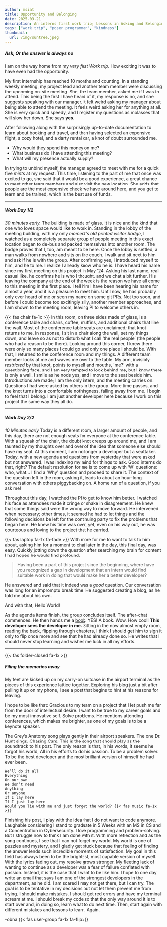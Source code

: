 ```yaml
---
author: msiat
title: Opportunity and Belonging
date: 2025-03-21
description: An interns first work trip; Lessons in Asking and Belonging
tags: ["work trip", "poser programmer", "kindness"]
thumbnail:
  url: /img/suntree.jpeg
---
```


##### Ask, Or the answer is always no

I am on the way home from my _very first Work trip_.
How exciting it was to have even had the opportunity.

My first internship has reached 10 months and counting.
In a standing weekly meeting, my project lead and another team member were discussing the upcoming on-site meeting. She, the team member, asked me if I was to attend. This being the first I have heard of it, my response is no, and she suggests speaking with our manager.
It felt weird asking my manager about being able to attend the meeting. It feels weird asking her for anything at all. She is very quick and speedy, and I register my questions as molasses that will slow her down. She says **yes**.

After following along with the surprisingly up-to-date documentation to learn about booking and travel, and then having selected an expensive flight, a cozy hotel, and a darty rental car, a knot of doubt surrounded me.

- Why would they spend this money on me?
- What business do I have attending this meeting?
- What will my presence actually supply?

In trying to unbind myself, the manager agreed to meet with me for a quick five _mints_ at my request. This time, listening to the part of me that once was excited to go, she said that it would be a good experience, a great chance to meet other team members and also visit the new location. She adds that people are the most expensive check we have around here, and you get to learn and be trained, which is the best use of funds.

---

##### Work Day 1/2

_30 minutes early._
The building is made of glass. It is nice and the kind that one who loves space would like to work in. Standing in the lobby of the meeting building, with my only _moment's old printed visitor badge_, I watched as a completely separate group of people meeting in this exact location began to de-bus and packed themselves into another room. The badge proves that I, too, am meant to be here. Once the lobby is settled, a man walks from nowhere and sits on the couch. I walk and sit next to him and ask if he is with the group. After confirming yes, I introduced myself to him, and he to me. I realize I already know who he is. I have heard his name since my first meeting on this project in May ’24. Asking his last name, real casual like, he confirms he is who I thought, and we chat a bit further. His leaving the company at the end of the week is the reason we have all come to this meeting in the first place. I tell him I have been hearing his name for almost a year, and it is a pleasure to meet him. Until now, he has probably only ever heard of me or seen my name on some git PRs. Not too soon, and before I could become too excitingly silly, another member approaches, and I am shown to the meeting room, leaving PI to welcome others in.

{{< fas chair fa-1x >}}
In this room, on three sides made of glass, is a conference table and chairs, coffee, muffins, and additional chairs that line the wall. Most of the conference table seats are unclaimed; that knot returns to me. In response, I sit in a chair along the wall, set my things down, and leave so as not to disturb what I call ‘the real people’ (the people who had a reason to be there). Looking around this corner, I knew there were only so many places I could go and only one place I should be. With that, I returned to the conference room and my things. A different team member looks at me and waves me over to the table. My arm, invisibly _restricted_ by that knot, points to myself and mouths, 'me?’ with a questioning face, and I am very tempted to look behind me, but I know there is only a wall. I smile as he nods yes, and I move to the seat beside him. Introductions are made; I am the only intern, and the meeting carries on. Questions I had were asked by others in the group. More time passes, and the knot turns into a comfortable nothingness, falling away from me. I begin to feel that I belong. I am just another developer here because I work on this project the same way they all do.

---

##### Work Day 2/2

_10 Minutes early_ Today is a different room, a larger amount of people, and this day, there are not enough seats for everyone at the conference table. With a squeak of the chair, the doubt knot creeps up around me, and I am taunted by my thoughts over and over of the idea that someone else should have my seat. At this moment, I am no longer a developer but a seattaker. Today, with a new agenda and questions from yesterday that were asked but not answered, I was indexing my mind for things to ask. Good interns do that, right? The default resolution for me is to come up with ‘W' questions: who, what... I find a ‘Why' question and proceed to share it. The context of the question left in the room, asking it, leads to about an hour-long conversation with others piggybacking on. A home run of a question, if you ask me!

Throughout this day, I watched the PI to get to know him better. I watched his face as attendees made it cringe or shake in disagreement. He knew that some things said were the wrong way to move forward. He intervened when necessary; other times, it seemed he had to let things and the following decisions be left for the continuing party to fix the problems that began here. He knew his time was over, yet, even on his way out, he was courteous and loving to the project that he carried.

{{< fas laptop fa-1x fa-fade >}} With more for me to want to talk to him about, asking him for a moment to chat later in the day, this final day, was easy. Quickly jotting down the question after searching my brain for content I had hoped he would find profound.

> Having been a part of this project since the beginning, where have you recognized a gap in development that an intern would find suitable work in doing that would make her a better developer?

He answered and said that it indeed was a _good_ question. Our conversation was long for an impromptu break time. He suggested creating a blog, as he told me about his own.

And with that, Hello World!

As the agenda items finish, the group concludes itself. The after-chat commences. He then hands me a [book](https://www.barnesandnoble.com/w/probabilistic-data-structures-and-algorithms-for-big-data-applications-andrii-gakhov/1130581752;jsessionid=14180ADC862FAF9487553ABB83F8BFCF.prodny_store02-atgap13?ean=9783748190486). YES! A book. Wow. How cool! **This developer sees the developer in me.** Sitting in the now almost empty room, reading the back, flipping through chapters, I think I should get him to sign it only to flip once more and see that he had already done so. He writes that I should never stop learning and wishes me luck in all my efforts.

---

{{< fas folder-closed fa-1x >}}

##### Filing the memories away

My feet are kicked up on my carry-on suitcase in the airport terminal as the pieces of this experience lattice together. Exploring his blog just a bit after pulling it up on my phone, I see a post that begins to hint at his reasons for leaving.

I hope to be like that: Gracious to my team on a project that I let push me far from the door of intellectual desire. I want to be true to my career goals and be my most innovative self. Solve problems. He mentions attending conferences, which makes me brighter, as one of my goals is to be a keynote speaker.

The Grey’s Anatomy song plays gently in their airport speakers. The one Dr. Hunt sings. [Chasing Cars](https://genius.com/Snow-patrol-chasing-cars-lyrics). This is the song that should play as the soundtrack to his post. The only reason is that, in his words, it seems he forgot his world, All in his efforts to do his passion. To be a problem solver. To be the best developer and the most brilliant version of himself he had ever been.

```
We’ll do it all
Everything
On our own
We don’t need
Anything
Or anyone
If I lay here
If I just lay here
Would you lie with me and just forget the world? {{< fas music fa-1x >}}
```

Finishing his post, I play with the idea that I do not want to code anymore. Laughable considering I stand to graduate in 5 Weeks with an MS in CS and a Concentration in Cybersecurity. I love programming and problem-solving. But I struggle now to think I am done with it. With more reflection and as the song continues, I see that I can not forget my world. My world is one of puzzles and mystery, and I gladly get stuck because that feeling of finding the answer lends such incredible moments of satisfaction. My goal in this field has always been to be the brightest, most capable version of myself. With the lyrics fading out, my resolve grows stronger. My fleeting lack of wanting to continue as a developer was a fear of failure conflated with passion. Instead, it is the case that I want to be like him. I hope to one day write an email that says I am one of the strongest developers in the department, as he did. I am scared I may not get there, but I can try. The goal is to be tentative in my decisions but not let them prevent me from trying. I should make mistakes. I should get red errors and have my terminal scream at me. I should break my code so that the only way around it is to start over and, in doing so, learn what to do next time. Then, start again with different mistakes and lessons to learn. Again.

-obna {{< fas user-group fa-1x fa-flip>}}
